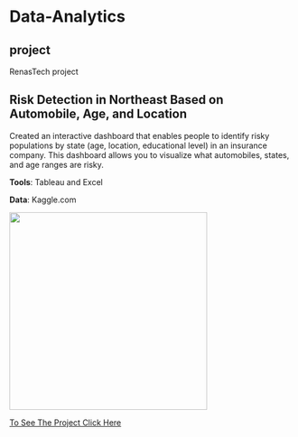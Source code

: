 # Data-Analytics
## project
RenasTech project
<!--RenasTech projects-->
## Risk Detection in Northeast Based on **Automobile, Age, and Location**

Created an interactive dashboard that enables people to identify risky populations by state (age, location, educational level) in an insurance company. This dashboard allows you to visualize what automobiles, states, and age ranges are risky.

**Tools**: Tableau and Excel

**Data**: Kaggle.com


<img src ="https://cdn.wallethub.com/wallethub/posts/79790/how-does-car-insurance-work.png" width="350" height="auto" >

<a href="https://public.tableau.com/app/profile/hiwa.tase/viz/INSURANCECLAIM/Dashboardmodified">To See The Project Click Here</a>
  
